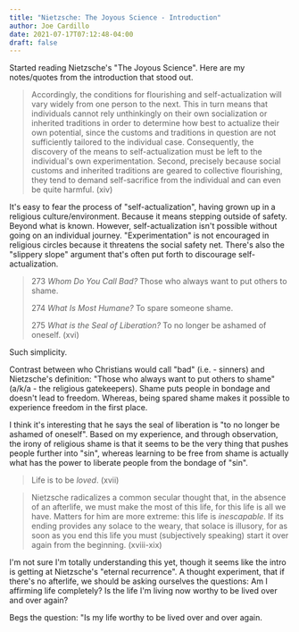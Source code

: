 ```yaml
---
title: "Nietzsche: The Joyous Science - Introduction"
author: Joe Cardillo
date: 2021-07-17T07:12:48-04:00
draft: false
---
```


Started reading Nietzsche's "The Joyous Science". Here are my notes/quotes from the introduction that stood out.

> Accordingly, the conditions for flourishing and self-actualization will vary widely from one person to the next. This in turn means that individuals cannot rely unthinkingly on their own socialization or inherited traditions in order to determine how best to actualize their own potential, since the customs and traditions in question are not sufficiently tailored to the individual case. Consequently, the discovery of the means to self-actualization must be left to the individual's own experimentation. Second, precisely because social customs and inherited traditions are geared to collective flourishing, they tend to demand self-sacrifice from the individual and can even be quite harmful. (xiv)

It's easy to fear the process of "self-actualization", having grown up in a religious culture/environment. Because it means stepping outside of safety. Beyond what is known. However, self-actualization isn't possible without going on an individual journey. "Experimentation" is not encouraged in religious circles because it threatens the social safety net. There's also the "slippery slope" argument that's often put forth to discourage self-actualization.

> 273
> _Whom Do You Call Bad?_
> Those who always want to put others to shame.
>
> 274
> _What Is Most Humane?_
> To spare someone shame.
>
> 275
> _What is the Seal of Liberation?_
> To no longer be ashamed of oneself. (xvi)

Such simplicity.

Contrast between who Christians would call "bad" (i.e. - sinners) and Nietzsche's definition: "Those who always want to put others to shame" (a/k/a - the religious gatekeepers). Shame puts people in bondage and doesn't lead to freedom. Whereas, being spared shame makes it possible to experience freedom in the first place.

I think it's interesting that he says the seal of liberation is "to no longer be ashamed of oneself". Based on my experience, and through observation, the irony of religious shame is that it seems to be the very thing that pushes people further into "sin", whereas learning to be free from shame is actually what has the power to liberate people from the bondage of "sin".

> Life is to be _loved_. (xvii)

> Nietzsche radicalizes a common secular thought that, in the absence of an afterlife, we must make the most of this life, for this life is all we have. Matters for him are more extreme: this life is _inescapable_. If its ending provides any solace to the weary, that solace is illusory, for as soon as you end this life you must (subjectively speaking) start it over again from the beginning. (xviii-xix)

I'm not sure I'm totally understanding this yet, though it seems like the intro is getting at Nietzsche's "eternal recurrence". A thought experiment, that if there's no afterlife, we should be asking ourselves the questions: Am I affirming life completely? Is the life I'm living now worthy to be lived over and over again?



Begs the question: "Is my life worthy to be lived over and over again.

